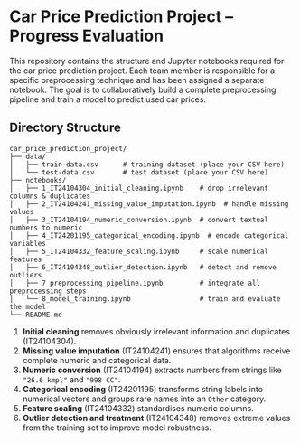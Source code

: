 
# Car Price Prediction Project – Progress Evaluation

This repository contains the structure and Jupyter notebooks required for the car price prediction project.  Each team member is responsible for a specific preprocessing technique and has been assigned a separate notebook.  The goal is to collaboratively build a complete preprocessing pipeline and train a model to predict used car prices.

## Directory Structure

```
car_price_prediction_project/
├── data/
│   ├── train-data.csv      # training dataset (place your CSV here)
│   └── test-data.csv       # test dataset (place your CSV here)
├── notebooks/
│   ├── 1_IT24104304_initial_cleaning.ipynb    # drop irrelevant columns & duplicates
│   ├── 2_IT24104241_missing_value_imputation.ipynb  # handle missing values
│   ├── 3_IT24104194_numeric_conversion.ipynb  # convert textual numbers to numeric
│   ├── 4_IT24201195_categorical_encoding.ipynb  # encode categorical variables
│   ├── 5_IT24104332_feature_scaling.ipynb     # scale numerical features
│   ├── 6_IT24104348_outlier_detection.ipynb   # detect and remove outliers
│   ├── 7_preprocessing_pipeline.ipynb         # integrate all preprocessing steps
│   └── 8_model_training.ipynb                 # train and evaluate the model
└── README.md
```


1. **Initial cleaning** removes obviously irrelevant information and duplicates (IT24104304).
2. **Missing value imputation** (IT24104241) ensures that algorithms receive complete numeric and categorical data.
3. **Numeric conversion** (IT24104194) extracts numbers from strings like `"26.6 kmpl"` and `"998 CC"`.
4. **Categorical encoding** (IT24201195) transforms string labels into numerical vectors and groups rare names into an `Other` category.
5. **Feature scaling** (IT24104332) standardises numeric columns.
6. **Outlier detection and treatment** (IT24104348) removes extreme values from the training set to improve model robustness.

